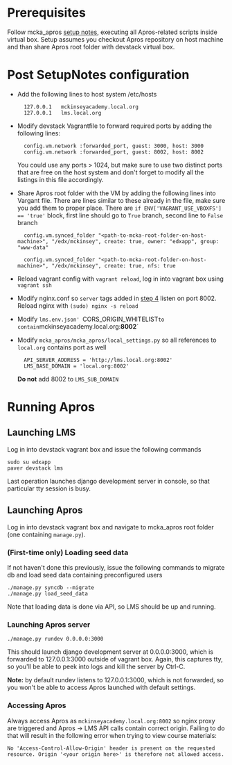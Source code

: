 
# Prerequisites

Follow mcka_apros [setup notes][mcka-apros-setup], executing all Apros-related scripts inside virtual box. Setup assumes you checkout 
Apros repository on host machine and than share Apros root folder with devstack virtual box.

[mcka-apros-setup]: https://github.com/mckinseyacademy/mcka_apros/blob/master/SetupNotes.md

# Post SetupNotes configuration

* Add the following lines to host system /etc/hosts
        
        127.0.0.1 	mckinseyacademy.local.org
        127.0.0.1 	lms.local.org

* Modify devstack Vagrantfile to forward required ports by adding the following lines:
  
        config.vm.network :forwarded_port, guest: 3000, host: 3000
        config.vm.network :forwarded_port, guest: 8002, host: 8002

  You could use any ports > 1024, but make sure to use two distinct ports that are free on the host system and
  don't forget to modify all the listings in this file accordingly.

* Share Apros root folder with the VM by adding the following lines into Vargant file. There are lines similar to these already
  in the file, make sure you add them to proper place. There are `if ENV['VAGRANT_USE_VBOXFS'] == 'true'` block, first line should go to 
  `True` branch, second line to `False` branch

        config.vm.synced_folder "<path-to-mcka-root-folder-on-host-machine>", "/edx/mckinsey", create: true, owner: "edxapp", group: "www-data"

        config.vm.synced_folder "<path-to-mcka-root-folder-on-host-machine>", "/edx/mckinsey", create: true, nfs: true

* Reload vagrant config with `vagrant reload`, log in into vagrant box using `vagrant ssh`
* Modify nginx.conf so `server` tags added in [step 4][nginx-proxy] listen on port 8002. Reload nginx with `(sudo) nginx -s reload`
* Modify `lms.env.json' `CORS_ORIGIN_WHITELIST` to contain `mckinseyacademy.local.org:**8002**`
* Modify `mcka_apros/mcka_apros/local_settings.py` so all references to `local.org` contains port as well

        API_SERVER_ADDRESS = 'http://lms.local.org:8002'
        LMS_BASE_DOMAIN = 'local.org:8002'

  **Do not** add 8002 to `LMS_SUB_DOMAIN`

[nginx-proxy]: https://github.com/mckinseyacademy/mcka_apros/blob/master/SetupNotes.md#edit-nginxconf-to-proxy-calls-to-local-web-applications

# Running Apros

## Launching LMS

Log in into devstack vagrant box and issue the following commands

    sudo su edxapp
    paver devstack lms

Last operation launches django development server in console, so that particular tty session is busy.

## Launching Apros

Log in into devstack vagrant box and navigate to mcka_apros root folder (one containing `manage.py`).

### (First-time only) Loading seed data

If not haven't done this previously, issue the following commands to migrate db and load seed data containing preconfigured users

    ./manage.py syncdb --migrate
    ./manage.py load_seed_data

Note that loading data is done via API, so LMS should be up and running.

### Launching Apros server

    ./manage.py rundev 0.0.0.0:3000

This should launch django development server at 0.0.0.0:3000, which is forwarded to 127.0.0.1:3000 outside of vagrant box.
Again, this captures tty, so you'll be able to peek into logs and kill the server by Ctrl-C.

**Note:** by default rundev listens to 127.0.0.1:3000, which is not forwarded, so you won't be able to access Apros launched
with default settings.

### Accessing Apros

Always access Apros as `mckinseyacademy.local.org:8002` so nginx proxy are triggered and Apros -> LMS API calls contain correct origin.
Failing to do that will result in the following error when trying to view course materials:

    No 'Access-Control-Allow-Origin' header is present on the requested resource. Origin '<your origin here>' is therefore not allowed access.